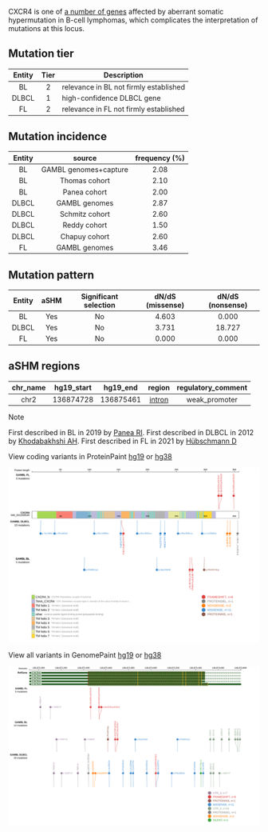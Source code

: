 CXCR4 is one of [a number of genes](https://github.com/morinlab/LLMPP/wiki/ashm) affected by aberrant somatic hypermutation in B-cell lymphomas, which complicates the interpretation of mutations at this locus.

## Mutation tier

|Entity|Tier|Description                           |
|:------:|:----:|--------------------------------------|
|BL    |2   |relevance in BL not firmly established|
|DLBCL |1   |high-confidence DLBCL gene            |
|FL    |2   |relevance in FL not firmly established|
## Mutation incidence

|Entity|source               |frequency (%)|
|:------:|:---------------------:|:-------------:|
|BL    |GAMBL genomes+capture|2.08         |
|BL    |Thomas cohort        |2.10         |
|BL    |Panea cohort         |2.00         |
|DLBCL |GAMBL genomes        |2.87         |
|DLBCL |Schmitz cohort       |2.60         |
|DLBCL |Reddy cohort         |1.50         |
|DLBCL |Chapuy cohort        |2.60         |
|FL    |GAMBL genomes        |3.46         |

## Mutation pattern

|Entity|aSHM|Significant selection|dN/dS (missense)|dN/dS (nonsense)|
|:------:|:----:|:---------------------:|:----------------:|:----------------:|
|BL    |Yes |No                   |4.603           | 0.000          |
|DLBCL |Yes |No                   |3.731           |18.727          |
|FL    |Yes |No                   |0.000           | 0.000          |

## aSHM regions

|chr_name|hg19_start|hg19_end |region                                                                                        |regulatory_comment|
|:--------:|:----------:|:---------:|:----------------------------------------------------------------------------------------------:|:------------------:|
|chr2    |136874728 |136875461|[intron](https://genome.ucsc.edu/s/rdmorin/GAMBL%20hg19?position=chr2%3A136874728%2D136875461)|weak_promoter     |

> [!NOTE]
> First described in BL in 2019 by [Panea RI](https://pubmed.ncbi.nlm.nih.gov/31558468). First described in DLBCL in 2012 by [Khodabakhshi AH](https://pubmed.ncbi.nlm.nih.gov/23131835). First described in FL in 2021 by [Hübschmann D](https://pubmed.ncbi.nlm.nih.gov/33953289)


View coding variants in ProteinPaint [hg19](https://www.bcgsc.ca/downloads/morinlab/GAMBL/test/genes/CXCR4_protein.html)  or [hg38](https://www.bcgsc.ca/downloads/morinlab/GAMBL/test/genes/CXCR4_protein_hg38.html)

![image](images/proteinpaint/CXCR4_NM_001008540.svg)

View all variants in GenomePaint [hg19](https://www.bcgsc.ca/downloads/morinlab/GAMBL/test/genes/CXCR4.html)  or [hg38](https://www.bcgsc.ca/downloads/morinlab/GAMBL/test/genes/CXCR4_hg38.html)

![image](images/proteinpaint/CXCR4.svg)

